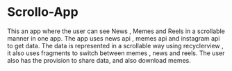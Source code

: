 # Scrollo-App 
This an app where the user can see News , Memes and Reels in a scrollable manner in one app.
The app uses news api , memes api and instagram api to get data.
The data is represented in a scrollable way using recyclerview , it also uses fragments to switch between memes , news and reels.
The user also has the provision to share data, and also download memes.
